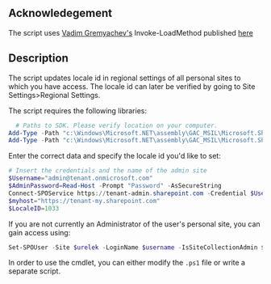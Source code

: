 ## Acknowledegement
The script uses [Vadim Gremyachev's](https://sharepoint.stackexchange.com/users/10610/vadim-gremyachev) Invoke-LoadMethod published [here](https://sharepoint.stackexchange.com/questions/126221/spo-retrieve-hasuniqueroleassignements-property-using-powershell)

 

 

## Description
The script updates locale id in regional settings of all personal sites to which you have access. The locale id can later be verified by going to Site Settings>Regional Settings.

 

The script requires the following libraries:

 

```PowerShell
  # Paths to SDK. Please verify location on your computer. 
Add-Type -Path "c:\Windows\Microsoft.NET\assembly\GAC_MSIL\Microsoft.SharePoint.Client\v4.0_16.0.0.0__71e9bce111e9429c\Microsoft.SharePoint.Client.dll" 
Add-Type -Path "c:\Windows\Microsoft.NET\assembly\GAC_MSIL\Microsoft.SharePoint.Client.Runtime\v4.0_16.0.0.0__71e9bce111e9429c\Microsoft.SharePoint.Client.Runtime.dll" 
``` 
 

 

 

Enter the correct data and specify the locale id you'd like to set:

 

```PowerShell
# Insert the credentials and the name of the admin site 
$Username="admin@tenant.onmicrosoft.com" 
$AdminPassword=Read-Host -Prompt "Password" -AsSecureString 
Connect-SPOService https://tenant-admin.sharepoint.com -Credential $Username 
$myhost="https://tenant-my.sharepoint.com" 
$LocaleID=1033
``` 
 

 

 

If you are not currently an Administrator of the user's personal site, you can gain access using:

```PowerShell
Set-SPOUser -Site $urelek -LoginName $username -IsSiteCollectionAdmin $true
``` 
 

In order to use the cmdlet, you can either modify the ```.ps1``` file or write a separate script.

 

 

